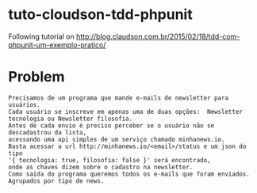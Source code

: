 # tuto-cloudson-tdd-phpunit
Following tutorial on http://blog.claudson.com.br/2015/02/18/tdd-com-phpunit-um-exemplo-pratico/

# Problem

```
Precisamos de um programa que mande e-mails de newsletter para usuários.
Cada usuário se inscreve em apenas uma de duas opções:  Newsletter tecnologia ou Newsletter filosofia.
Antes de cada envio é preciso perceber se o usuário não se descadastrou da lista,
acessando uma api simples de um serviço chamado minhanews.io.
Basta acessar a url http://minhanews.io/<email>/status e um json do tipo
'{ tecnologia: true, filosofia: false }' será encontrado,
onde as chaves dizem sobre o cadastro na newsletter.
Como saída do programa queremos todos os e-mails que foram enviados. Agrupados por tipo de news.
```
